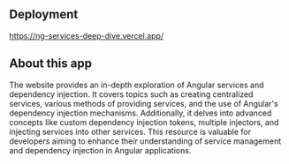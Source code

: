 ## Deployment

https://ng-services-deep-dive.vercel.app/

## About this app

The website provides an in-depth exploration of Angular services and dependency injection. It covers topics such as creating centralized services, various methods of providing services, and the use of Angular's dependency injection mechanisms. Additionally, it delves into advanced concepts like custom dependency injection tokens, multiple injectors, and injecting services into other services. This resource is valuable for developers aiming to enhance their understanding of service management and dependency injection in Angular applications.  

